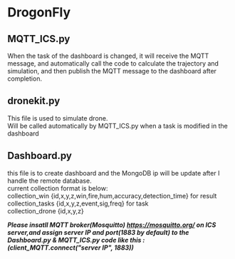 # DrogonFly
## MQTT_ICS.py
When the task of the dashboard is changed, it will receive the MQTT message, and automatically call the code to calculate the trajectory and simulation, and then publish the MQTT message to the dashboard after completion.
## dronekit.py
This file is used to simulate drone.  
Will be called automatically by MQTT_ICS.py when a task is modified in the dashboard   
## Dashboard.py
this file is to create dashboard and the MongoDB ip will be update after I handle the remote database.  
current collection format is below:  
collection_win {id,x,y,z,win,fire,hum,accuracy,detection_time}  for result  
collection_tasks {id,x,y,z,event,sig,freq} for task  
collection_drone {id,x,y,z}

***Please insatll MQTT broker(Mosquitto) https://mosquitto.org/ on ICS server,and assign server IP and port(1883 by default) to the Dashboard.py & MQTT_ICS.py code  like this :(client_MQTT.connect("server IP", 1883))***



